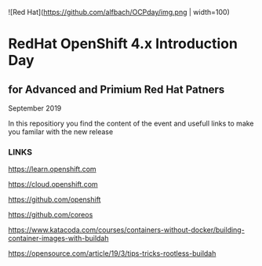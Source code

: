 ![Red Hat](https://github.com/alfbach/OCPday/img.png | width=100)


# RedHat OpenShift 4.x Introduction Day
## for Advanced and Primium Red Hat Patners
September 2019

In this repositiory you find the content of the event and usefull links to make you familar with the new release

### LINKS

https://learn.openshift.com

https://cloud.openshift.com

https://github.com/openshift

https://github.com/coreos

https://www.katacoda.com/courses/containers-without-docker/building-container-images-with-buildah

https://opensource.com/article/19/3/tips-tricks-rootless-buildah

